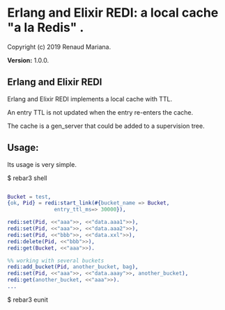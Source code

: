 

# Erlang and Elixir REDI: a local cache "a la Redis" . #

Copyright (c) 2019 Renaud Mariana.

__Version:__ 1.0.0.

## Erlang and Elixir REDI

Erlang and Elixir REDI implements a local cache with TTL.

An entry TTL is not updated when the entry re-enters the cache.

The cache is a gen_server that could be added to a supervision tree.

Usage:
------

Its usage is very simple.

$ rebar3 shell

```erlang

Bucket = test,
{ok, Pid} = redi:start_link(#{bucket_name => Bucket,
		       entry_ttl_ms=> 30000}),

redi:set(Pid, <<"aaa">>, <<"data.aaa1">>), 
redi:set(Pid, <<"aaa">>, <<"data.aaa2">>), 
redi:set(Pid, <<"bbb">>, <<"data.xxl">>),
redi:delete(Pid, <<"bbb">>),
redi:get(Bucket, <<"aaa">>).

%% working with several buckets
redi:add_bucket(Pid, another_bucket, bag),
redi:set(Pid, <<"aaa">>, <<"data.aaay">>, another_bucket),
redi:get(another_bucket, <<"aaa">>).
...
```
$ rebar3 eunit


